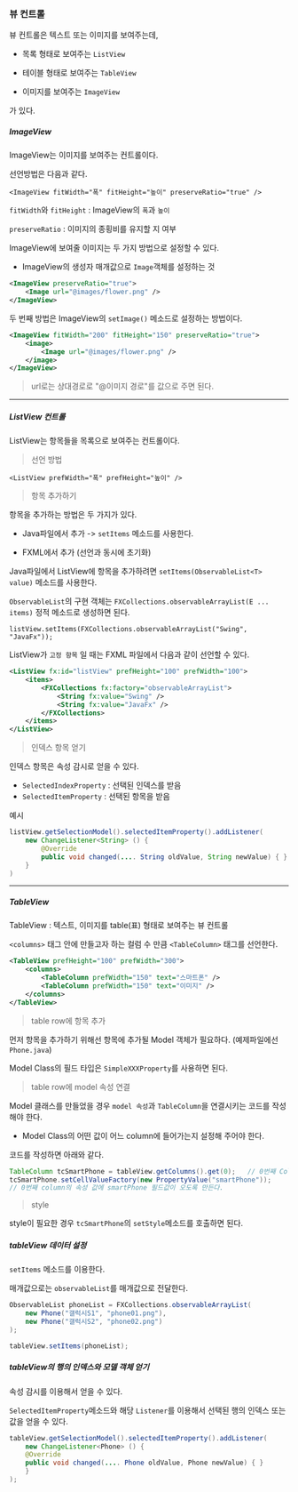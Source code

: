 ### 뷰 컨트롤

뷰 컨트롤은 텍스트 또는 이미지를 보여주는데,

- 목록 형태로 보여주는 `ListView`

- 테이블 형태로 보여주는 `TableView`

- 이미지를 보여주는 `ImageView`

가 있다.

##### ImageView

ImageView는 이미지를 보여주는 컨트롤이다.

선언방법은 다음과 같다.

`<ImageView fitWidth="폭" fitHeight="높이" preserveRatio="true" />`

`fitWidth`와 `fitHeight` : ImageView의 `폭`과 `높이`

`preserveRatio` : 이미지의 종횡비를 유지할 지 여부

ImageView에 보여줄 이미지는 두 가지 방법으로 설정할 수 있다.

- ImageView의 생성자 매개값으로 `Image`객체를 설정하는 것

```xml
<ImageView preserveRatio="true">
    <Image url="@images/flower.png" />
</ImageView>
```

두 번째 방법은 ImageView의 `setImage()` 메소드로 설정하는 방법이다.

```xml
<ImageView fitWidth="200" fitHeight="150" preserveRatio="true">
    <image>
        <Image url="@images/flower.png" />
    </image>
</ImageView>
```

> url로는 상대경로로 "@이미지 경로"를 값으로 주면 된다.

---

##### ListView 컨트롤

ListView는 항목들을 목록으로 보여주는 컨트롤이다.

> 선언 방법

`<ListView prefWidth="폭" prefHeight="높이" />`

> 항목 추가하기

항목을 추가하는 방법은 두 가지가 있다.

- Java파일에서 추가 -> `setItems` 메소드를 사용한다.

-  FXML에서 추가 (선언과 동시에 초기화)

Java파일에서 ListView에 항목을 추가하려면 `setItems(ObservableList<T> value)` 메소드를 사용한다.

`ObservableList`의 구현 객체는 `FXCollections.observableArrayList(E ... items)` 정적 메소드로 생성하면 된다.

`listView.setItems(FXCollections.observableArrayList("Swing", "JavaFx"));`

ListView가 `고정 항목` 일 때는 FXML 파일에서 다음과 같이 선언할 수 있다.

```xml
<ListView fx:id="listView" prefHeight="100" prefWidth="100">
    <items>
        <FXCollections fx:factory="observableArrayList">
            <String fx:value="Swing" />
            <String fx:value="JavaFx" />
        </FXCollections>
    </items>
</ListView>
``` 

> 인덱스 항목 얻기

인덱스 항목은 속성 감시로 얻을 수 있다.

- `SelectedIndexProperty` : 선택된 인덱스를 받음
- `SelectedItemProperty` : 선택된 항목을 받음

예시

```java
listView.getSelectionModel().selectedItemProperty().addListener(
    new ChangeListener<String> () {
        @Override
        public void changed(.... String oldValue, String newValue) { }
    }
)
```

---

##### TableView

TableView : 텍스트, 이미지를 table(표) 형태로 보여주는 뷰 컨트롤

`<columns>` 태그 안에 만들고자 하는 컬럼 수 만큼 `<TableColumn>` 태그를 선언한다.

```xml
<TableView prefHeight="100" prefWidth="300">
    <columns>
        <TableColumn prefWidth="150" text="스마트폰" />
        <TableColumn prefWidth="150" text="이미지" />
    </columns>
</TableView>
```

> table row에 항목 추가

먼저 항목을 추가하기 위해선 항목에 추가될 Model 객체가 필요하다. (예제파일에선 `Phone.java`)

Model Class의 필드 타입은 `SimpleXXXProperty`를 사용하면 된다.

> table row에 model 속성 연결

Model 클래스를 만들었을 경우 `model 속성`과 `TableColumn`을 연결시키는 코드를 작성해야 한다.

- Model Class의 어떤 값이 어느 column에 들어가는지 설정해 주어야 한다.

코드를 작성하면 아래와 같다.

```java
TableColumn tcSmartPhone = tableView.getColumns().get(0);   // 0번째 Column을 얻는다.
tcSmartPhone.setCellValueFactory(new PropertyValue("smartPhone"));
// 0번째 column의 속성 값에 smartPhone 필드값이 오도록 만든다.
```

> style

style이 필요한 경우 `tcSmartPhone`의 `setStyle`메소드를 호출하면 된다.

##### tableView 데이터 설정

`setItems` 메소드를 이용한다.

매개값으로는 `observableList`를 매개값으로 전달한다.

```java
ObservableList phoneList = FXCollections.observableArrayList(
    new Phone("갤럭시S1", "phone01.png"),
    new Phone("갤럭시S2", "phone02.png")
);

tableView.setItems(phoneList);
```

##### tableView의 행의 인덱스와 모델 객체 얻기

속성 감시를 이용해서 얻을 수 있다.

`SelectedItemProperty`메소드와 해당 `Listener`를 이용해서 선택된 행의 인덱스 또는 값을 얻을 수 있다.

```java
tableView.getSelectionModel().selectedItemProperty().addListener(
    new ChangeListener<Phone> () {
    @Override
    public void changed(.... Phone oldValue, Phone newValue) { }
    }
);
```